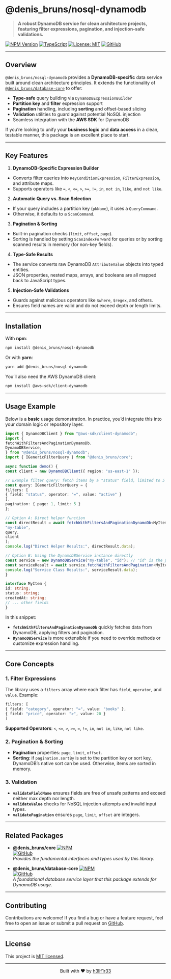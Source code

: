 # @denis_bruns/nosql-dynamodb

> **A robust DynamoDB service for clean architecture projects, featuring filter expressions, pagination, and injection-safe validations.**

[![NPM Version](https://img.shields.io/npm/v/@denis_bruns/nosql-dynamodb?style=flat-square&logo=npm)](https://www.npmjs.com/package/@denis_bruns/nosql-dynamodb)
[![TypeScript](https://img.shields.io/badge/TypeScript-5.0-blue?style=flat-square&logo=typescript)](https://www.typescriptlang.org/)
[![License: MIT](https://img.shields.io/badge/License-MIT-yellow.svg?style=flat-square)](https://opensource.org/licenses/MIT)
[![GitHub](https://img.shields.io/badge/GitHub--181717.svg?style=flat-square&logo=github)](https://github.com/h3llf1r33/nosql-dynamodb)

---

## Overview

`@denis_bruns/nosql-dynamodb` provides a **DynamoDB-specific** data service built around clean architecture principles. It extends the functionality of [`@denis_bruns/database-core`](https://www.npmjs.com/package/@denis_bruns/database-core) to offer:

- **Type-safe** query building via `DynamoDBExpressionBuilder`
- **Partition key** and **filter** expression support
- **Pagination** handling, including **sorting** and offset-based slicing
- **Validation** utilities to guard against potential NoSQL injection
- Seamless integration with the **AWS SDK** for DynamoDB

If you’re looking to unify your **business logic** and **data access** in a clean, testable manner, this package is an excellent place to start.

---

## Key Features

1. **DynamoDB-Specific Expression Builder**
- Converts filter queries into `KeyConditionExpression`, `FilterExpression`, and attribute maps.
- Supports operators like `=`, `<`, `<=`, `>`, `>=`, `!=`, `in`, `not in`, `like`, and `not like`.

2. **Automatic Query vs. Scan Selection**
- If your query includes a partition key (`pkName`), it uses a `QueryCommand`.
- Otherwise, it defaults to a `ScanCommand`.

3. **Pagination & Sorting**
- Built-in pagination checks (`limit`, `offset`, `page`).
- Sorting is handled by setting `ScanIndexForward` for queries or by sorting scanned results in memory (for non-key fields).

4. **Type-Safe Results**
- The service converts raw DynamoDB `AttributeValue` objects into typed entities.
- JSON properties, nested maps, arrays, and booleans are all mapped back to JavaScript types.

5. **Injection-Safe Validations**
- Guards against malicious operators like `$where`, `$regex`, and others.
- Ensures field names are valid and do not exceed depth or length limits.

---

## Installation

With **npm**:

```bash
npm install @denis_bruns/nosql-dynamodb
```

Or with **yarn**:

```bash
yarn add @denis_bruns/nosql-dynamodb
```

You’ll also need the AWS DynamoDB client:

```bash
npm install @aws-sdk/client-dynamodb
```

---

## Usage Example

Below is a **basic** usage demonstration. In practice, you’d integrate this into your domain logic or repository layer.

```ts
import { DynamoDBClient } from "@aws-sdk/client-dynamodb";
import {
fetchWithFiltersAndPaginationDynamoDb,
DynamoDBService,
} from "@denis_bruns/nosql-dynamodb";
import { IGenericFilterQuery } from "@denis_bruns/core";

async function demo() {
const client = new DynamoDBClient({ region: "us-east-1" });

// Example filter query: fetch items by a "status" field, limited to 5 results
const query: IGenericFilterQuery = {
filters: [
{ field: "status", operator: "=", value: "active" }
],
pagination: { page: 1, limit: 5 }
};

// Option A: Direct helper function
const directResult = await fetchWithFiltersAndPaginationDynamoDb<MyItem>(
"my-table",
query,
client
);
console.log("Direct Helper Results:", directResult.data);

// Option B: Using the DynamoDBService instance directly
const service = new DynamoDBService("my-table", "id"); // "id" is the partition key
const serviceResult = await service.fetchWithFiltersAndPagination<MyItem>(query, client);
console.log("Service Class Results:", serviceResult.data);
}

interface MyItem {
id: string;
status: string;
createdAt: string;
// ... other fields
}
```

In this snippet:
- **`fetchWithFiltersAndPaginationDynamoDb`** quickly fetches data from DynamoDB, applying filters and pagination.
- **`DynamoDBService`** is more extensible if you need to override methods or customize expression handling.

---

## Core Concepts

### 1. Filter Expressions

The library uses a `filters` array where each filter has `field`, `operator`, and `value`. Example:

```ts
filters: [
{ field: "category", operator: "=", value: "books" },
{ field: "price", operator: ">", value: 20 }
]
```

**Supported Operators**: `<`, `<=`, `>`, `>=`, `=`, `!=`, `in`, `not in`, `like`, `not like`.

### 2. Pagination & Sorting

- **Pagination** properties: `page`, `limit`, `offset`.
- **Sorting**: if `pagination.sortBy` is set to the partition key or sort key, DynamoDB’s native sort can be used. Otherwise, items are sorted in memory.

### 3. Validation

- **`validateFieldName`** ensures fields are free of unsafe patterns and exceed neither max depth nor length.
- **`validateValue`** checks for NoSQL injection attempts and invalid input types.
- **`validatePagination`** ensures `page`, `limit`, `offset` are integers.

---

## Related Packages

- **@denis_bruns/core**
  [![NPM](https://img.shields.io/npm/v/@denis_bruns/core?style=flat-square&logo=npm)](https://www.npmjs.com/package/@denis_bruns/core)  
  [![GitHub](https://img.shields.io/badge/GitHub--181717.svg?style=flat-square&logo=github)](https://github.com/h3llf1r33/core)  
  *Provides the fundamental interfaces and types used by this library.*

- **@denis_bruns/database-core**
  [![NPM](https://img.shields.io/npm/v/@denis_bruns/database-core?style=flat-square&logo=npm)](https://www.npmjs.com/package/@denis_bruns/database-core)  
  [![GitHub](https://img.shields.io/badge/GitHub--181717.svg?style=flat-square&logo=github)](https://github.com/h3llf1r33/database-core)  
  *A foundational database service layer that this package extends for DynamoDB usage.*

---

## Contributing

Contributions are welcome! If you find a bug or have a feature request, feel free to open an issue or submit a pull request on [GitHub](https://github.com/h3llf1r33/nosql-dynamodb).

---

## License

This project is [MIT licensed](LICENSE).

---

<p align="center">
Built with ❤️ by <a href="https://github.com/h3llf1r33">h3llf1r33</a>
</p>